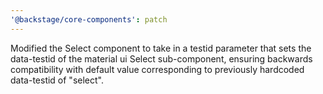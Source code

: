 ```yaml
---
'@backstage/core-components': patch
---
```


Modified the Select component to take in a testid parameter that sets the data-testid of the material ui Select sub-component, ensuring backwards compatibility with default value corresponding to previously hardcoded data-testid of "select".
